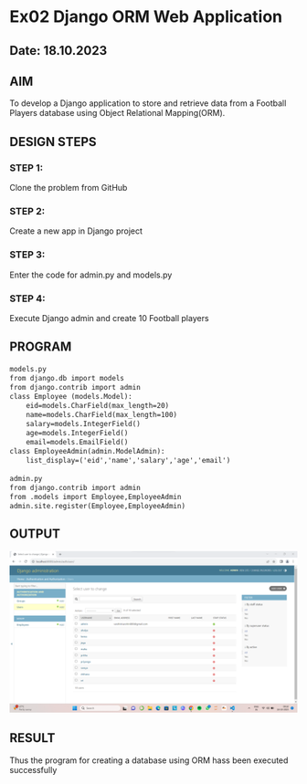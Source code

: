 # Ex02 Django ORM Web Application
## Date: 18.10.2023

## AIM
To develop a Django application to store and retrieve data from a Football Players database using Object Relational Mapping(ORM).

## DESIGN STEPS

### STEP 1:
Clone the problem from GitHub

### STEP 2:
Create a new app in Django project

### STEP 3:
Enter the code for admin.py and models.py

### STEP 4:
Execute Django admin and create 10 Football players

## PROGRAM

```
models.py
from django.db import models
from django.contrib import admin
class Employee (models.Model):
    eid=models.CharField(max_length=20)
    name=models.CharField(max_length=100)
    salary=models.IntegerField()
    age=models.IntegerField()
    email=models.EmailField()
class EmployeeAdmin(admin.ModelAdmin):
    list_display=('eid','name','salary','age','email')

admin.py
from django.contrib import admin
from .models import Employee,EmployeeAdmin
admin.site.register(Employee,EmployeeAdmin)

```

## OUTPUT
![Alt text](<Screenshot 2023-10-18 091035-1.png>)


## RESULT
Thus the program for creating a database using ORM hass been executed successfully
